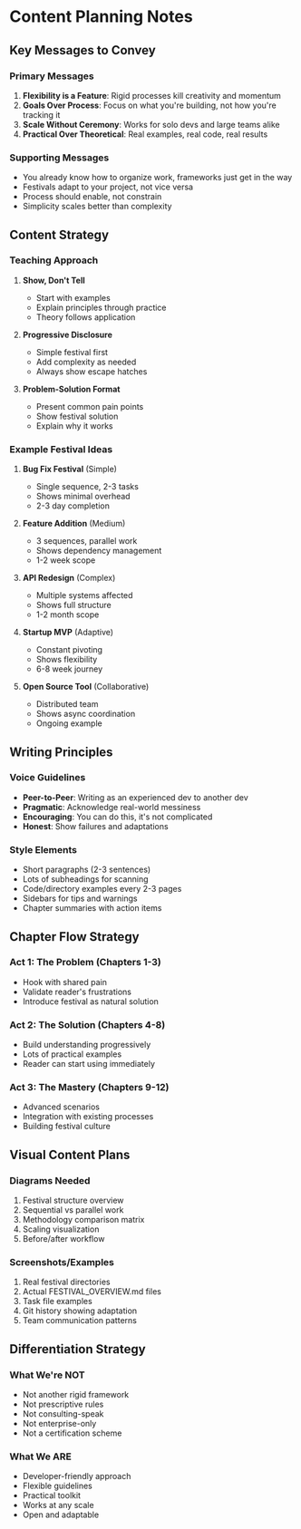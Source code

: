 # Content Planning Notes

## Key Messages to Convey

### Primary Messages
1. **Flexibility is a Feature**: Rigid processes kill creativity and momentum
2. **Goals Over Process**: Focus on what you're building, not how you're tracking it
3. **Scale Without Ceremony**: Works for solo devs and large teams alike
4. **Practical Over Theoretical**: Real examples, real code, real results

### Supporting Messages
- You already know how to organize work, frameworks just get in the way
- Festivals adapt to your project, not vice versa
- Process should enable, not constrain
- Simplicity scales better than complexity

## Content Strategy

### Teaching Approach
1. **Show, Don't Tell**
   - Start with examples
   - Explain principles through practice
   - Theory follows application

2. **Progressive Disclosure**
   - Simple festival first
   - Add complexity as needed
   - Always show escape hatches

3. **Problem-Solution Format**
   - Present common pain points
   - Show festival solution
   - Explain why it works

### Example Festival Ideas
1. **Bug Fix Festival** (Simple)
   - Single sequence, 2-3 tasks
   - Shows minimal overhead
   - 2-3 day completion

2. **Feature Addition** (Medium)
   - 3 sequences, parallel work
   - Shows dependency management
   - 1-2 week scope

3. **API Redesign** (Complex)
   - Multiple systems affected
   - Shows full structure
   - 1-2 month scope

4. **Startup MVP** (Adaptive)
   - Constant pivoting
   - Shows flexibility
   - 6-8 week journey

5. **Open Source Tool** (Collaborative)
   - Distributed team
   - Shows async coordination
   - Ongoing example

## Writing Principles

### Voice Guidelines
- **Peer-to-Peer**: Writing as an experienced dev to another dev
- **Pragmatic**: Acknowledge real-world messiness
- **Encouraging**: You can do this, it's not complicated
- **Honest**: Show failures and adaptations

### Style Elements
- Short paragraphs (2-3 sentences)
- Lots of subheadings for scanning
- Code/directory examples every 2-3 pages
- Sidebars for tips and warnings
- Chapter summaries with action items

## Chapter Flow Strategy

### Act 1: The Problem (Chapters 1-3)
- Hook with shared pain
- Validate reader's frustrations
- Introduce festival as natural solution

### Act 2: The Solution (Chapters 4-8)
- Build understanding progressively
- Lots of practical examples
- Reader can start using immediately

### Act 3: The Mastery (Chapters 9-12)
- Advanced scenarios
- Integration with existing processes
- Building festival culture

## Visual Content Plans

### Diagrams Needed
1. Festival structure overview
2. Sequential vs parallel work
3. Methodology comparison matrix
4. Scaling visualization
5. Before/after workflow

### Screenshots/Examples
1. Real festival directories
2. Actual FESTIVAL_OVERVIEW.md files
3. Task file examples
4. Git history showing adaptation
5. Team communication patterns

## Differentiation Strategy

### What We're NOT
- Not another rigid framework
- Not prescriptive rules
- Not consulting-speak
- Not enterprise-only
- Not a certification scheme

### What We ARE
- Developer-friendly approach
- Flexible guidelines
- Practical toolkit
- Works at any scale
- Open and adaptable